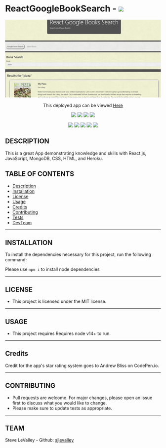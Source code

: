 # ReactGoogleBookSearch - ![](https://img.shields.io/badge/License-MIT-yellow.svg)

![App Screenshot](AppScreenShot.png "Description")

<p align="center">This deployed app can be viewed <a href="https://react-google-books-search-01.herokuapp.com/" target="_blank">Here</a></p>

<p align="center">
    <img src="https://img.shields.io/github/repo-size/sjlevalley/ReactGoogleBookSearch" />
    <img src="https://img.shields.io/github/languages/top/sjlevalley/ReactGoogleBookSearch"  />
    <img src="https://img.shields.io/github/issues/sjlevalley/ReactGoogleBookSearch" />
    <img src="https://img.shields.io/github/last-commit/sjlevalley/ReactGoogleBookSearch" >

</p>
  
<p align="center">
    <img src="https://img.shields.io/badge/Javascript-yellow" />
    <img src="https://img.shields.io/badge/express-orange" />
    <img src="https://img.shields.io/badge/DataBase-MongoDB-green"  />
    <img src="https://img.shields.io/badge/Deploy%3A-Heroku-pink"  />
    <img src="https://img.shields.io/badge/bootstrap-v4-blue"  />
</p>

## DESCRIPTION

This is a great App demonstrating knowledge and skills with React.js, JavaScript, MongoDB, CSS, HTML, and Heroku.

## TABLE OF CONTENTS

- [Description](#description)
- [Installation](#Installation)
- [License](#License)
- [Usage](#Usage)
- [Credits](#Credits)
- [Contributing](#Contributing)
- [Tests](#Tests)
- [DevTeam](#Team)
<hr>

## INSTALLATION

To install the dependencies necessary for this project, run the following command:

Please use `npm i` to install node dependencies

<hr>

## LICENSE

- This project is licensed under the MIT license.
<hr>

## USAGE

- This project requires Requires node v14+ to run.
<hr>

## Credits

Credit for the app's star rating system goes to Andrew Bliss on CodePen.io.

<hr>

## CONTRIBUTING

- Pull requests are welcome. For major changes, please open an issue first to discuss what you would like to change.
- Please make sure to update tests as appropriate.
<hr>

## TEAM

Steve LeValley - Github: [sjlevalley](https://www.github.com/sjlevalley)<br>

